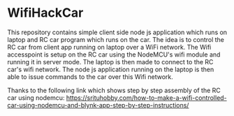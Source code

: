 # WifiHackCar
This repository contains simple client side node js application which runs on laptop and RC car program which runs on the car.
The idea is to control the RC car from client app running on laptop over a WiFi network.
The Wifi accesspoint is setup on the RC car using the NodeMCU's wifi module and running it in server mode.
The laptop is then made to connect to the RC car's wifi network.
The node js application running on the laptop is then able to issue commands to the car over this Wifi network.

Thanks to the following link which shows step by step assembly of the RC car using nodemcu:
https://srituhobby.com/how-to-make-a-wifi-controlled-car-using-nodemcu-and-blynk-app-step-by-step-instructions/